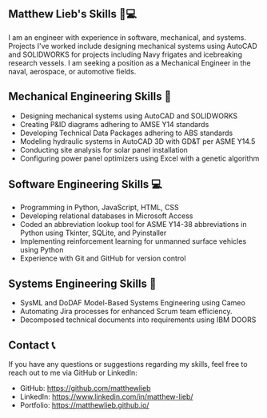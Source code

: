 ## Matthew Lieb's Skills 🔧💻


I am an engineer with experience in software, mechanical, and systems. Projects I've worked include designing mechanical systems using AutoCAD and SOLIDWORKS for projects including Navy frigates and icebreaking research vessels. I am seeking a position as a Mechanical Engineer in the naval, aerospace, or automotive fields.

## Mechanical Engineering Skills 🔧


- Designing mechanical systems using AutoCAD and SOLIDWORKS
- Creating P&ID diagrams adhering to AMSE Y14 standards
- Developing Technical Data Packages adhering to ABS standards
- Modeling hydraulic systems in AutoCAD 3D with GD&T per ASME Y14.5
- Conducting site analysis for solar panel installation
- Configuring power panel optimizers using Excel with a genetic algorithm

## Software Engineering Skills 💻


- Programming in Python, JavaScript, HTML, CSS
- Developing relational databases in Microsoft Access
- Coded an abbreviation lookup tool for ASME Y14-38 abbreviations in Python using Tkinter, SQLite, and Pyinstaller
- Implementing reinforcement learning for unmanned surface vehicles using Python
- Experience with Git and GitHub for version control

## Systems Engineering Skills 🚀


- SysML and DoDAF Model-Based Systems Engineering using Cameo
- Automating Jira processes for enhanced Scrum team efficiency.
- Decomposed technical documents into requirements using IBM DOORS



## Contact 📞

If you have any questions or suggestions regarding my skills, feel free to reach out to me via GitHub or LinkedIn:

- GitHub: https://github.com/matthewlieb
- LinkedIn: https://www.linkedin.com/in/matthew-lieb/
- Portfolio: https://matthewlieb.github.io/
